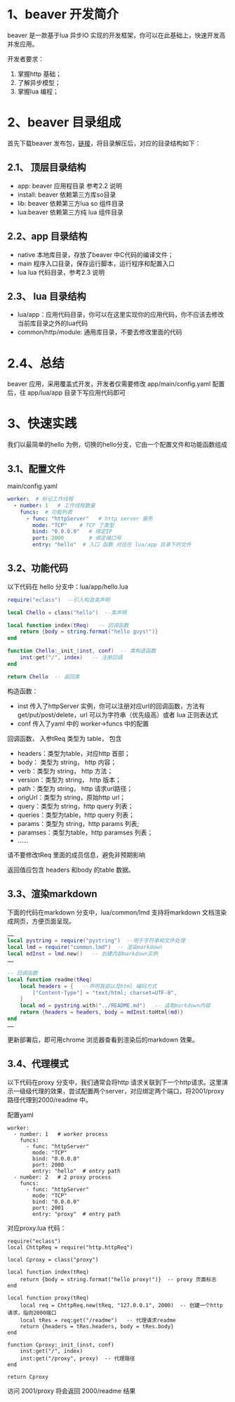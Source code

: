 # 1、beaver 开发简介

beaver 是一款基于lua 异步IO 实现的开发框架，你可以在此基础上，快速开发高并发应用。

开发者要求：
1. 掌握http 基础；
2. 了解异步模型；
3. 掌握lua 编程；

# 2、beaver 目录组成

首先下载beaver 发布包，[链接](https://gitee.com/chuyansz/beaver/releases/download/0.1-4/beaver-x86-0.1-4.tar.gz)，将目录解压后，对应的目录结构如下：

## 2.1、 顶层目录结构

* app: beaver 应用程目录 参考2.2 说明
* install: beaver 依赖第三方库so目录
* lib: beaver 依赖第三方lua so 组件目录
* lua:beaver 依赖第三方纯 lua 组件目录  

## 2.2、app 目录结构

* native 本地库目录，存放了beaver 中C代码的编译文件；
* main 程序入口目录，保存运行脚本，运行程序和配置入口
* lua lua 代码目录，参考2.3 说明

## 2.3、 lua 目录结构

* lua/app：应用代码目录，你可以在这里实现你的应用代码，你不应该去修改当前库目录之外的lua代码
* common/http/module: 通用库目录，不要去修改里面的代码

# 2.4、总结

beaver 应用，采用覆盖式开发，开发者仅需要修改 app/main/config.yaml 配置后，往 app/lua/app 目录下写应用代码即可

# 3、快速实践

我们以最简单的hello 为例，切换的hello分支，它由一个配置文件和功能函数组成

## 3.1、配置文件

main/config.yaml

```yaml
worker:  # 标记工作线程
  - number: 1   # 工作线程数量
    funcs:  # 功能列表
      - func: "httpServer"   # http server 服务
        mode: "TCP"    # TCP 了类型
        bind: "0.0.0.0"   # 绑定IP
        port: 2000        # 绑定端口号
        entry: "hello"  # 入口 函数 对应在 lua/app 目录下的文件
```

## 3.2、功能代码

以下代码在 hello 分支中：lua/app/hello.lua

```lua
require("eclass")  --引入构造类声明

local Chello = class("hello")  --类声明

local function index(tReq)   -- 回调函数
    return {body = string.format("hello guys!")}
end

function Chello:_init_(inst, conf)  -- 类构造函数
    inst:get("/", index)   -- 注册回调
end

return Chello  -- 返回类
```

构造函数：

* inst 传入了httpServer 实例，你可以注册对应url的回调函数，方法有 get/put/post/delete，url 可以为字符串（优先级高）或者 lua 正则表达式
* conf 传入了yaml 中的 worker->funcs 中的配置

回调函数， 入参tReq 类型为 table， 包含

* headers：类型为table，对应http 首部；
* body： 类型为 string， http 内容；
* verb：类型为 string， http 方法；
* version：类型为 string， http 版本；
* path：类型为 string， http 请求url路径；
* origUrl：类型为 string，原始http url；
* query：类型为 string，http query 列表；
* queries：类型为table，http query 列表；
* params：类型为 string，http params 列表;
* paramses：类型为table，http paramses 列表；
* ……

请不要修改tReq 里面的成员信息，避免非预期影响

返回值应包含 headers 和body 的table 数据。

## 3.3、渲染markdown

下面的代码在markdown 分支中，lua/common/lmd 支持将markdown 文档渲染成网页，方便页面呈现。

```lua
……
local pystring = require("pystring")  --用于字符串和文件处理
local lmd = require("common.lmd")  -- 渲染markdown
local mdInst = lmd.new()   -- 创建内部markdown实例
……

-- 回调函数
local function readme(tReq)
    local headers = {   --声明首部以及html 编码方式
        ["Content-Type"] = "text/html; charset=UTF-8",
    }
    local md = pystring.with("../README.md")   -- 读取markdown内容
    return {headers = headers, body = mdInst:toHtml(md)}
end
……

```

更新部署后，即可用chrome 浏览器查看到渲染后的markdown 效果。

## 3.4、代理模式

以下代码在proxy 分支中，我们通常会将http 请求关联到下一个http请求。这里演示一级级代理的效果，尝试配置两个server，对应绑定两个端口，将2001/proxy 路径代理到2000/readme 中。

配置yaml

```
worker:
  - number: 1   # worker process
    funcs:
      - func: "httpServer"
        mode: "TCP"
        bind: "0.0.0.0"
        port: 2000
        entry: "hello"  # entry path
  - number: 2   # 2 proxy process
    funcs:
      - func: "httpServer"
        mode: "TCP"
        bind: "0.0.0.0"
        port: 2001
        entry: "proxy"  # entry path
```

对应proxy.lua 代码：

```
require("eclass")
local ChttpReq = require("http.httpReq")

local Cproxy = class("proxy")

local function index(tReq)
    return {body = string.format("hello proxy!")}  -- proxy 页面标志
end

local function proxy(tReq)
    local req = ChttpReq.new(tReq, "127.0.0.1", 2000)  -- 创建一个http 请求，指向2000端口
    local tRes = req:get("/readme")   -- 代理请求readme
    return {headers = tRes.headers, body = tRes.body}
end

function Cproxy:_init_(inst, conf)
    inst:get("/", index)
    inst:get("/proxy", proxy)  -- 代理路径
end

return Cproxy
```

访问 2001/proxy 将会返回 2000/readme 结果





